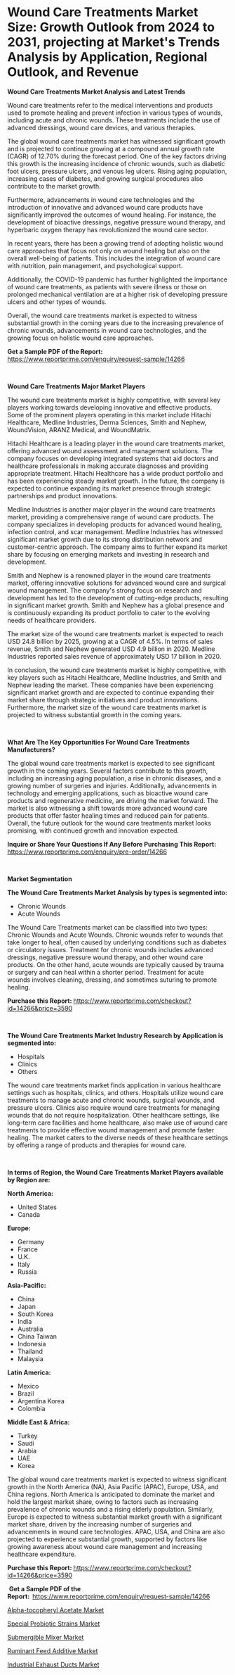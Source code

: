 <p><h1>Wound Care Treatments Market Size: Growth Outlook from 2024 to 2031, projecting at Market's Trends Analysis by Application, Regional Outlook, and Revenue</h1></p><p><strong>Wound Care Treatments Market Analysis and Latest Trends</strong></p>
<p><p>Wound care treatments refer to the medical interventions and products used to promote healing and prevent infection in various types of wounds, including acute and chronic wounds. These treatments include the use of advanced dressings, wound care devices, and various therapies.</p><p>The global wound care treatments market has witnessed significant growth and is projected to continue growing at a compound annual growth rate (CAGR) of 12.70% during the forecast period. One of the key factors driving this growth is the increasing incidence of chronic wounds, such as diabetic foot ulcers, pressure ulcers, and venous leg ulcers. Rising aging population, increasing cases of diabetes, and growing surgical procedures also contribute to the market growth.</p><p>Furthermore, advancements in wound care technologies and the introduction of innovative and advanced wound care products have significantly improved the outcomes of wound healing. For instance, the development of bioactive dressings, negative pressure wound therapy, and hyperbaric oxygen therapy has revolutionized the wound care sector.</p><p>In recent years, there has been a growing trend of adopting holistic wound care approaches that focus not only on wound healing but also on the overall well-being of patients. This includes the integration of wound care with nutrition, pain management, and psychological support.</p><p>Additionally, the COVID-19 pandemic has further highlighted the importance of wound care treatments, as patients with severe illness or those on prolonged mechanical ventilation are at a higher risk of developing pressure ulcers and other types of wounds.</p><p>Overall, the wound care treatments market is expected to witness substantial growth in the coming years due to the increasing prevalence of chronic wounds, advancements in wound care technologies, and the growing focus on holistic wound care approaches.</p></p>
<p><strong>Get a Sample PDF of the Report:&nbsp;</strong> <a href="https://www.reportprime.com/enquiry/request-sample/14266">https://www.reportprime.com/enquiry/request-sample/14266</a></p>
<p>&nbsp;</p>
<p><strong>Wound Care Treatments Major Market Players</strong></p>
<p><p>The wound care treatments market is highly competitive, with several key players working towards developing innovative and effective products. Some of the prominent players operating in this market include Hitachi Healthcare, Medline Industries, Derma Sciences, Smith and Nephew, WoundVision, ARANZ Medical, and WoundMatrix.</p><p>Hitachi Healthcare is a leading player in the wound care treatments market, offering advanced wound assessment and management solutions. The company focuses on developing integrated systems that aid doctors and healthcare professionals in making accurate diagnoses and providing appropriate treatment. Hitachi Healthcare has a wide product portfolio and has been experiencing steady market growth. In the future, the company is expected to continue expanding its market presence through strategic partnerships and product innovations.</p><p>Medline Industries is another major player in the wound care treatments market, providing a comprehensive range of wound care products. The company specializes in developing products for advanced wound healing, infection control, and scar management. Medline Industries has witnessed significant market growth due to its strong distribution network and customer-centric approach. The company aims to further expand its market share by focusing on emerging markets and investing in research and development.</p><p>Smith and Nephew is a renowned player in the wound care treatments market, offering innovative solutions for advanced wound care and surgical wound management. The company's strong focus on research and development has led to the development of cutting-edge products, resulting in significant market growth. Smith and Nephew has a global presence and is continuously expanding its product portfolio to cater to the evolving needs of healthcare providers.</p><p>The market size of the wound care treatments market is expected to reach USD 24.8 billion by 2025, growing at a CAGR of 4.5%. In terms of sales revenue, Smith and Nephew generated USD 4.9 billion in 2020. Medline Industries reported sales revenue of approximately USD 17 billion in 2020.</p><p>In conclusion, the wound care treatments market is highly competitive, with key players such as Hitachi Healthcare, Medline Industries, and Smith and Nephew leading the market. These companies have been experiencing significant market growth and are expected to continue expanding their market share through strategic initiatives and product innovations. Furthermore, the market size of the wound care treatments market is projected to witness substantial growth in the coming years.</p></p>
<p>&nbsp;</p>
<p><strong>What Are The Key Opportunities For Wound Care Treatments Manufacturers?</strong></p>
<p><p>The global wound care treatments market is expected to see significant growth in the coming years. Several factors contribute to this growth, including an increasing aging population, a rise in chronic diseases, and a growing number of surgeries and injuries. Additionally, advancements in technology and emerging applications, such as bioactive wound care products and regenerative medicine, are driving the market forward. The market is also witnessing a shift towards more advanced wound care products that offer faster healing times and reduced pain for patients. Overall, the future outlook for the wound care treatments market looks promising, with continued growth and innovation expected.</p></p>
<p><strong>Inquire or Share Your Questions If Any Before Purchasing This Report:</strong> <a href="https://www.reportprime.com/enquiry/pre-order/14266">https://www.reportprime.com/enquiry/pre-order/14266</a></p>
<p>&nbsp;</p>
<p><strong>Market Segmentation</strong></p>
<p><strong>The Wound Care Treatments Market Analysis by types is segmented into:</strong></p>
<p><ul><li>Chronic Wounds</li><li>Acute Wounds</li></ul></p>
<p><p>The Wound Care Treatments market can be classified into two types: Chronic Wounds and Acute Wounds. Chronic wounds refer to wounds that take longer to heal, often caused by underlying conditions such as diabetes or circulatory issues. Treatment for chronic wounds includes advanced dressings, negative pressure wound therapy, and other wound care products. On the other hand, acute wounds are typically caused by trauma or surgery and can heal within a shorter period. Treatment for acute wounds involves cleaning, dressing, and sometimes suturing to promote healing.</p></p>
<p><strong>Purchase this Report:&nbsp;</strong><a href="https://www.reportprime.com/checkout?id=14266&price=3590">https://www.reportprime.com/checkout?id=14266&price=3590</a></p>
<p>&nbsp;</p>
<p><strong>The Wound Care Treatments Market Industry Research by Application is segmented into:</strong></p>
<p><ul><li>Hospitals</li><li>Clinics</li><li>Others</li></ul></p>
<p><p>The wound care treatments market finds application in various healthcare settings such as hospitals, clinics, and others. Hospitals utilize wound care treatments to manage acute and chronic wounds, surgical wounds, and pressure ulcers. Clinics also require wound care treatments for managing wounds that do not require hospitalization. Other healthcare settings, like long-term care facilities and home healthcare, also make use of wound care treatments to provide effective wound management and promote faster healing. The market caters to the diverse needs of these healthcare settings by offering a range of products and therapies for wound care.</p></p>
<p>&nbsp;</p>
<p><strong>In terms of Region, the Wound Care Treatments Market Players available by Region are:</strong></p>
<p>
    <p> <strong> North America: </strong>
        <ul>
            <li>United States</li>
            <li>Canada</li>
        </ul>
        </p> 
    <p> <strong> Europe: </strong>
        <ul>
            <li>Germany</li>
            <li>France</li>
            <li>U.K.</li>
            <li>Italy</li>
            <li>Russia</li>
        </ul>
        </p> 
    <p> <strong> Asia-Pacific: </strong>
        <ul>
            <li>China</li>
            <li>Japan</li>
            <li>South Korea</li>
            <li>India</li>
            <li>Australia</li>
            <li>China Taiwan</li>
            <li>Indonesia</li>
            <li>Thailand</li>
            <li>Malaysia</li>
        </ul>
        </p> 
    <p> <strong> Latin America: </strong>
        <ul>
            <li>Mexico</li>
            <li>Brazil</li>
            <li>Argentina Korea</li>
            <li>Colombia</li>
        </ul>
        </p> 
    <p> <strong> Middle East & Africa: </strong>
        <ul>
            <li>Turkey</li>
            <li>Saudi</li>
            <li>Arabia</li>
            <li>UAE</li>
            <li>Korea</li>
        </ul>
    </p>
    </p>
<p><p>The global wound care treatments market is expected to witness significant growth in the North America (NA), Asia Pacific (APAC), Europe, USA, and China regions. North America is anticipated to dominate the market and hold the largest market share, owing to factors such as increasing prevalence of chronic wounds and a rising elderly population. Similarly, Europe is expected to witness substantial market growth with a significant market share, driven by the increasing number of surgeries and advancements in wound care technologies. APAC, USA, and China are also projected to experience substantial growth, supported by factors like growing awareness about wound care management and increasing healthcare expenditure.</p></p>
<p><strong>Purchase this Report: </strong><a href="https://www.reportprime.com/checkout?id=14266&price=3590">https://www.reportprime.com/checkout?id=14266&price=3590</a></p>
<p>&nbsp;<strong>Get a Sample PDF of the Report:&nbsp;&nbsp;</strong><a href="https://www.reportprime.com/enquiry/request-sample/14266">https://www.reportprime.com/enquiry/request-sample/14266</a></p>
<p><strong></strong></p>
<p><p><a href="https://www.linkedin.com/pulse/alpha-tocopheryl-acetate-market-size-2024-2031-global-industrial-vb0he?trackingId=JDjPHHehTH2yDRzCmskBgA%3D%3D">Alpha-tocopheryl Acetate Market</a></p><p><a href="https://www.linkedin.com/pulse/decoding-special-probiotic-strains-market-deep-dive-latest-gcrqe?trackingId=KP9nJN5MQWODmjCrWBZR0Q%3D%3D">Special Probiotic Strains Market</a></p><p><a href="https://medium.com/@juliemoreno2007/decoding-submergible-mixer-market-metrics-market-share-trends-and-growth-patterns-654f788a5aee">Submergible Mixer Market</a></p><p><a href="https://www.linkedin.com/pulse/ruminant-feed-additive-market-dynamics-2024-2031-also-its-b1b2e?trackingId=iowKJutgSbCMNLDW9pOOWQ%3D%3D">Ruminant Feed Additive Market</a></p><p><a href="https://medium.com/@juliemoreno2007/industrial-exhaust-ducts-market-exploring-market-share-market-trends-and-future-growth-c5abc0fd353b">Industrial Exhaust Ducts Market</a></p></p>
